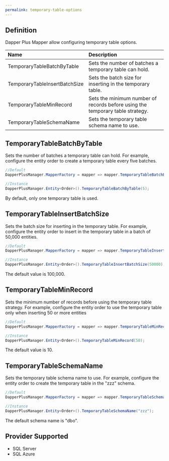 ```yaml
---
permalink: temporary-table-options
---
```


## Definition

Dapper Plus Mapper allow configuring temporary table options.

| Name	   | Description |
| :--------| :-----------|
|TemporaryTableBatchByTable	|Sets the number of batches a temporary table can hold.|
|TemporaryTableInsertBatchSize	|Sets the batch size for inserting in the temporary table.|
|TemporaryTableMinRecord	|Sets the minimum number of records before using the temporary table strategy.|
|TemporaryTableSchemaName	|Sets the temporary table schema name to use.|

## TemporaryTableBatchByTable

Sets the number of batches a temporary table can hold. For example, configure the entity order to create a temporary table every five batches.


```csharp
//Default
DapperPlusManager.MapperFactory = mapper => mapper.TemporaryTableBatchByTable(5);

//Instance
DapperPlusManager.Entity<Order>().TemporaryTableBatchByTable(5);
```

By default, only one temporary table is used.

## TemporaryTableInsertBatchSize

Sets the batch size for inserting in the temporary table. For example, configure the entity order to insert in the temporary table in a batch of 50,000 entities.


```csharp
//Default
DapperPlusManager.MapperFactory = mapper => mapper.TemporaryTableInsertBatchSize(50000);

//Instance
DapperPlusManager.Entity<Order>().TemporaryTableInsertBatchSize(50000);
```

The default value is 100,000.

## TemporaryTableMinRecord

Sets the minimum number of records before using the temporary table strategy. For example, configure the entity order to use the temporary table only when inserting 50 or more entities


```csharp
//Default
DapperPlusManager.MapperFactory = mapper => mapper.TemporaryTableMinRecord(50);

//Instance
DapperPlusManager.Entity<Order>().TemporaryTableMinRecord(50);
```

The default value is 10.

## TemporaryTableSchemaName

Sets the temporary table schema name to use. For example, configure the entity order to create the temporary table in the "zzz" schema.


```csharp
//Default
DapperPlusManager.MapperFactory = mapper => mapper.TemporaryTableSchemaName("zzz");

//Instance
DapperPlusManager.Entity<Order>().TemporaryTableSchemaName("zzz");
```

The default schema name is "dbo".

## Provider Supported

 - SQL Server
 - SQL Azure
